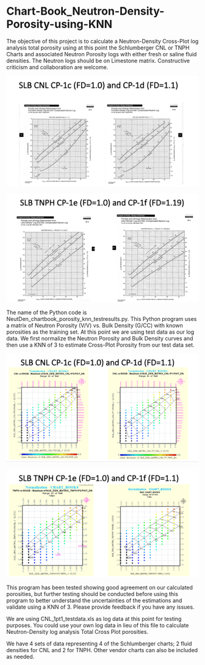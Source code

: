 # Chart-Book_Neutron-Density-Porosity-using-KNN
The objective of this project is to calculate a Neutron-Density Cross-Plot log analysis total porosity using at this point the Schlumberger CNL or TNPH Charts and associated Neutron Porosity logs with either fresh or saline fluid densities. The Neutron logs should be on Limestone matrix. Constructive criticism and collaboration are welcome. 

![CNL_Image](CNL.png)

![TNPH_Image](TNPH.png)

The name of the Python code is NeutDen_chartbook_porosity_knn_testresults.py. This Python program uses a matrix of Neutron Porosity (V/V) vs. Bulk Density (G/CC) with known porosities as the training set. At this point we are using test data as our log data. We first normalize the Neutron Porosity and Bulk Density curves and then use a KNN of 3 to estimate Cross-Plot Porosity from our test data set.   

![SMatrixCNL_Image](Matrix_CNL2.png)

![SMatrixTNPH_Image](Matrix_TNPH.png)

This program has been tested showing good agreement on our calculated porosities, but further testing should be conducted before using this program to better understand the uncertainties of the estimations and validate using a KNN of 3. Please provide feedback if you have any issues.

We are using CNL_1pt1_testdata.xls as log data at this point for testing purposes. You could use your own log data in lieu of this file to calculate Neutron-Density log analysis Total Cross Plot porosities.

We have 4 sets of data representing 4 of the Schlumberger charts; 2 fluid densities for CNL and 2 for TNPH. Other vendor charts can also be included as needed. 
